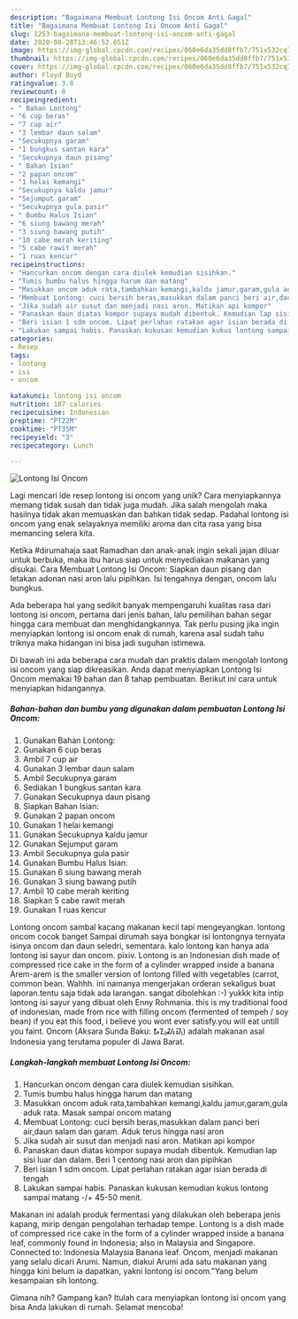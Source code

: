 ```yaml
---
description: "Bagaimana Membuat Lontong Isi Oncom Anti Gagal"
title: "Bagaimana Membuat Lontong Isi Oncom Anti Gagal"
slug: 1253-bagaimana-membuat-lontong-isi-oncom-anti-gagal
date: 2020-08-28T13:46:52.051Z
image: https://img-global.cpcdn.com/recipes/060e6da35dd8ffb7/751x532cq70/lontong-isi-oncom-foto-resep-utama.jpg
thumbnail: https://img-global.cpcdn.com/recipes/060e6da35dd8ffb7/751x532cq70/lontong-isi-oncom-foto-resep-utama.jpg
cover: https://img-global.cpcdn.com/recipes/060e6da35dd8ffb7/751x532cq70/lontong-isi-oncom-foto-resep-utama.jpg
author: Floyd Boyd
ratingvalue: 3.8
reviewcount: 8
recipeingredient:
- " Bahan Lontong"
- "6 cup beras"
- "7 cup air"
- "3 lembar daun salam"
- "Secukupnya garam"
- "1 bungkus santan kara"
- "Secukupnya daun pisang"
- " Bahan Isian"
- "2 papan oncom"
- "1 helai kemangi"
- "Secukupnya kaldu jamur"
- "Sejumput garam"
- "Secukupnya gula pasir"
- " Bumbu Halus Isian"
- "6 siung bawang merah"
- "3 siung bawang putih"
- "10 cabe merah keriting"
- "5 cabe rawit merah"
- "1 ruas kencur"
recipeinstructions:
- "Hancurkan oncom dengan cara diulek kemudian sisihkan."
- "Tumis bumbu halus hingga harum dan matang"
- "Masukkan oncom aduk rata,tambahkan kemangi,kaldu jamur,garam,gula aduk rata. Masak sampai oncom matang"
- "Membuat Lontong: cuci bersih beras,masukkan dalam panci beri air,daun salam dan garam. Aduk terus hingga nasi aron"
- "Jika sudah air susut dan menjadi nasi aron. Matikan api kompor"
- "Panaskan daun diatas kompor supaya mudah dibentuk. Kemudian lap sisi luar dan dalam. Beri 1 centong nasi aron dan pipihkan"
- "Beri isian 1 sdm oncom. Lipat perlahan ratakan agar isian berada di tengah"
- "Lakukan sampai habis. Panaskan kukusan kemudian kukus lontong sampai matang -/+ 45-50 menit."
categories:
- Resep
tags:
- lontong
- isi
- oncom

katakunci: lontong isi oncom 
nutrition: 187 calories
recipecuisine: Indonesian
preptime: "PT22M"
cooktime: "PT35M"
recipeyield: "3"
recipecategory: Lunch

---
```



![Lontong Isi Oncom](https://img-global.cpcdn.com/recipes/060e6da35dd8ffb7/751x532cq70/lontong-isi-oncom-foto-resep-utama.jpg)

Lagi mencari ide resep lontong isi oncom yang unik? Cara menyiapkannya memang tidak susah dan tidak juga mudah. Jika salah mengolah maka hasilnya tidak akan memuaskan dan bahkan tidak sedap. Padahal lontong isi oncom yang enak selayaknya memiliki aroma dan cita rasa yang bisa memancing selera kita.

Ketika #dirumahaja saat Ramadhan dan anak-anak ingin sekali jajan diluar untuk berbuka, maka ibu harus siap untuk menyediakan makanan yang disukai. Cara Membuat Lontong Isi Oncom: Siapkan daun pisang dan letakan adonan nasi aron lalu pipihkan. Isi tengahnya dengan, oncom lalu bungkus.

Ada beberapa hal yang sedikit banyak mempengaruhi kualitas rasa dari lontong isi oncom, pertama dari jenis bahan, lalu pemilihan bahan segar hingga cara membuat dan menghidangkannya. Tak perlu pusing jika ingin menyiapkan lontong isi oncom enak di rumah, karena asal sudah tahu triknya maka hidangan ini bisa jadi suguhan istimewa.


Di bawah ini ada beberapa cara mudah dan praktis dalam mengolah lontong isi oncom yang siap dikreasikan. Anda dapat menyiapkan Lontong Isi Oncom memakai 19 bahan dan 8 tahap pembuatan. Berikut ini cara untuk menyiapkan hidangannya.

<!--inarticleads1-->

##### Bahan-bahan dan bumbu yang digunakan dalam pembuatan Lontong Isi Oncom:

1. Gunakan  Bahan Lontong:
1. Gunakan 6 cup beras
1. Ambil 7 cup air
1. Gunakan 3 lembar daun salam
1. Ambil Secukupnya garam
1. Sediakan 1 bungkus santan kara
1. Gunakan Secukupnya daun pisang
1. Siapkan  Bahan Isian:
1. Gunakan 2 papan oncom
1. Gunakan 1 helai kemangi
1. Gunakan Secukupnya kaldu jamur
1. Gunakan Sejumput garam
1. Ambil Secukupnya gula pasir
1. Gunakan  Bumbu Halus Isian:
1. Gunakan 6 siung bawang merah
1. Gunakan 3 siung bawang putih
1. Ambil 10 cabe merah keriting
1. Siapkan 5 cabe rawit merah
1. Gunakan 1 ruas kencur


Lontong oncom sambal kacang makanan kecil tapi mengeyangkan. lontong oncom cocok banget Sampai dirumah saya bongkar isi lontongnya ternyata isinya oncom dan daun seledri, sementara. kalo lontong kan hanya ada lontong isi sayur dan oncom. pixiv. Lontong is an Indonesian dish made of compressed rice cake in the form of a cylinder wrapped inside a banana Arem-arem is the smaller version of lontong filled with vegetables (carrot, common bean. Wahhh. ini namanya mengerjakan orderan sekaligus buat laporan.tentu saja tidak ada larangan. sangat dibolehkan :-) yukkk kita intip lontong isi sayur yang dibuat oleh Enny Rohmania. this is my traditional food of indonesian, made from rice with filling oncom (fermented of tempeh / soy bean) if you eat this food, i believe you wont ever satisfy.you will eat untill you faint. Oncom (Aksara Sunda Baku: ᮇᮔ᮪ᮎᮧᮙ᮪) adalah makanan asal Indonesia yang terutama populer di Jawa Barat. 

<!--inarticleads2-->

##### Langkah-langkah membuat Lontong Isi Oncom:

1. Hancurkan oncom dengan cara diulek kemudian sisihkan.
1. Tumis bumbu halus hingga harum dan matang
1. Masukkan oncom aduk rata,tambahkan kemangi,kaldu jamur,garam,gula aduk rata. Masak sampai oncom matang
1. Membuat Lontong: cuci bersih beras,masukkan dalam panci beri air,daun salam dan garam. Aduk terus hingga nasi aron
1. Jika sudah air susut dan menjadi nasi aron. Matikan api kompor
1. Panaskan daun diatas kompor supaya mudah dibentuk. Kemudian lap sisi luar dan dalam. Beri 1 centong nasi aron dan pipihkan
1. Beri isian 1 sdm oncom. Lipat perlahan ratakan agar isian berada di tengah
1. Lakukan sampai habis. Panaskan kukusan kemudian kukus lontong sampai matang -/+ 45-50 menit.


Makanan ini adalah produk fermentasi yang dilakukan oleh beberapa jenis kapang, mirip dengan pengolahan terhadap tempe. Lontong is a dish made of compressed rice cake in the form of a cylinder wrapped inside a banana leaf, commonly found in Indonesia; also in Malaysia and Singapore. Connected to: Indonesia Malaysia Banana leaf. Oncom, menjadi makanan yang selalu dicari Arumi. Namun, diakui Arumi ada satu makanan yang hingga kini belum ia dapatkan, yakni lontong isi oncom.&#34;Yang belum kesampaian sih lontong. 

Gimana nih? Gampang kan? Itulah cara menyiapkan lontong isi oncom yang bisa Anda lakukan di rumah. Selamat mencoba!
